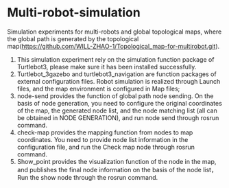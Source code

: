 # Multi-robot-simulation
Simulation experiments for multi-robots and global topological maps, where the global path is generated by the topological map(https://github.com/WILL-ZHAO-1/Topological_map-for-multirobot.git).

1. This simulation experiment rely on the simulation function package of Turtlebot3, please make sure it has been installed successfully.
2. Turtlebot_3gazebo and turtlebot3_navigation are function packages of external configuration files. Robot simulation is realized through Launch files, and the map environment is configured in Map files;
3. node-send provides the function of global path node sending. On the basis of node generation, you need to configure the original coordinates of the map, the generated node list, and the node matching list (all can be obtained in NODE GENERATION), and run node send through rosrun command.
4. check-map provides the mapping function from nodes to map coordinates. You need to provide node list information in the configuration file, and run the Check map node through rosrun command.
5. Show_point provides the visualization function of the node in the map, and publishes the final node information on the basis of the node list，Run the show node through the rosrun command.

